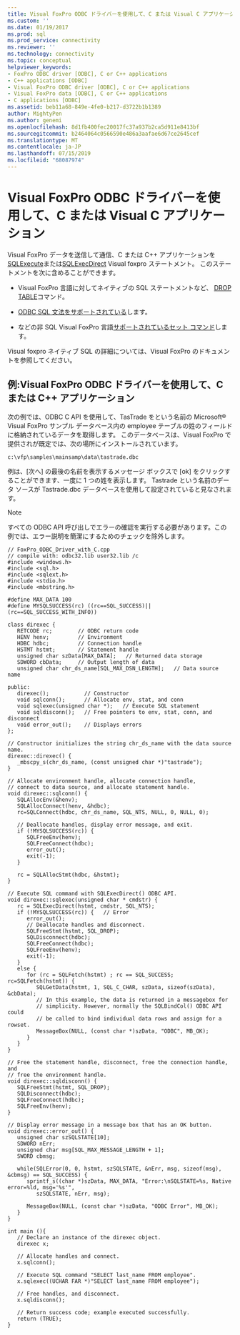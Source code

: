 ```yaml
---
title: Visual FoxPro ODBC ドライバーを使用して、C または Visual C アプリケーション |Microsoft Docs
ms.custom: ''
ms.date: 01/19/2017
ms.prod: sql
ms.prod_service: connectivity
ms.reviewer: ''
ms.technology: connectivity
ms.topic: conceptual
helpviewer_keywords:
- FoxPro ODBC driver [ODBC], C or C++ applications
- C++ applications [ODBC]
- Visual FoxPro ODBC driver [ODBC], C or C++ applications
- Visual FoxPro data [ODBC], C or C++ applications
- C applications [ODBC]
ms.assetid: beb11a68-849e-4fe0-b217-d3722b1b1389
author: MightyPen
ms.author: genemi
ms.openlocfilehash: 8d1fb400fec20017fc37a937b2ca5d911e8413bf
ms.sourcegitcommit: b2464064c0566590e486a3aafae6d67ce2645cef
ms.translationtype: MT
ms.contentlocale: ja-JP
ms.lasthandoff: 07/15/2019
ms.locfileid: "68087974"
---
```

# <a name="use-the-visual-foxpro-odbc-driver-with-your-c-or-visual-c-application"></a>Visual FoxPro ODBC ドライバーを使用して、C または Visual C アプリケーション
Visual FoxPro データを送信して通信、C または C++ アプリケーションを[SQLExecute](../../odbc/microsoft/sqlexecute-visual-foxpro-odbc-driver.md)または[SQLExecDirect](../../odbc/microsoft/sqlexecdirect-visual-foxpro-odbc-driver.md) Visual foxpro ステートメント。 このステートメントを次に含めることができます。  
  
-   Visual FoxPro 言語に対してネイティブの SQL ステートメントなど、 [DROP TABLE](../../odbc/microsoft/drop-table-command.md)コマンド。  
  
-   [ODBC SQL 文法をサポートされている](../../odbc/microsoft/supported-odbc-sql-grammar-visual-foxpro-odbc-driver.md)します。  
  
-   などの非 SQL Visual FoxPro 言語[サポートされているセット コマンド](../../odbc/microsoft/supported-set-commands-visual-foxpro-odbc-driver.md)します。  
  
 Visual foxpro ネイティブ SQL の詳細については、Visual FoxPro のドキュメントを参照してください。  
  
## <a name="example-using-the-visual-foxpro-odbc-driver-with-your-c-or-c-application"></a>例:Visual FoxPro ODBC ドライバーを使用して、C または C++ アプリケーション  
 次の例では、ODBC C API を使用して、TasTrade をという名前の Microsoft® Visual FoxPro サンプル データベース内の employee テーブルの姓のフィールドに格納されているデータを取得します。 このデータベースは、Visual FoxPro で提供されが既定では、次の場所にインストールされています。  
  
 `c:\vfp\samples\mainsamp\data\tastrade.dbc`  
  
 例は、[次へ] の最後の名前を表示するメッセージ ボックスで [ok] をクリックすることができます、一度に 1 つの姓を表示します。 Tastrade という名前のデータ ソースが Tastrade.dbc データベースを使用して設定されていると見なされます。  
  
> [!NOTE]  
>  すべての ODBC API 呼び出しでエラーの確認を実行する必要があります。この例では、エラー説明を簡潔にするためのチェックを除外します。  
  
```  
// FoxPro_ODBC_Driver_with_C.cpp  
// compile with: odbc32.lib user32.lib /c  
#include <windows.h>  
#include <sql.h>  
#include <sqlext.h>  
#include <stdio.h>  
#include <mbstring.h>  
  
#define MAX_DATA 100  
#define MYSQLSUCCESS(rc) ((rc==SQL_SUCCESS)||(rc==SQL_SUCCESS_WITH_INFO))  
  
class direxec {  
   RETCODE rc;        // ODBC return code  
   HENV henv;         // Environment     
   HDBC hdbc;         // Connection handle  
   HSTMT hstmt;       // Statement handle  
   unsigned char szData[MAX_DATA];   // Returned data storage  
   SDWORD cbData;     // Output length of data  
   unsigned char chr_ds_name[SQL_MAX_DSN_LENGTH];   // Data source name  
  
public:  
   direxec();           // Constructor  
   void sqlconn();      // Allocate env, stat, and conn  
   void sqlexec(unsigned char *);   // Execute SQL statement  
   void sqldisconn();   // Free pointers to env, stat, conn, and disconnect  
   void error_out();    // Displays errors  
};  
  
// Constructor initializes the string chr_ds_name with the data source name.  
direxec::direxec() {  
   _mbscpy_s(chr_ds_name, (const unsigned char *)"tastrade");  
}  
  
// Allocate environment handle, allocate connection handle,  
// connect to data source, and allocate statement handle.  
void direxec::sqlconn() {  
   SQLAllocEnv(&henv);  
   SQLAllocConnect(henv, &hdbc);  
   rc=SQLConnect(hdbc, chr_ds_name, SQL_NTS, NULL, 0, NULL, 0);  
  
   // Deallocate handles, display error message, and exit.  
   if (!MYSQLSUCCESS(rc)) {  
      SQLFreeEnv(henv);  
      SQLFreeConnect(hdbc);  
      error_out();  
      exit(-1);  
   }  
  
   rc = SQLAllocStmt(hdbc, &hstmt);  
}  
  
// Execute SQL command with SQLExecDirect() ODBC API.  
void direxec::sqlexec(unsigned char * cmdstr) {  
   rc = SQLExecDirect(hstmt, cmdstr, SQL_NTS);  
   if (!MYSQLSUCCESS(rc)) {   // Error  
      error_out();  
      // Deallocate handles and disconnect.  
      SQLFreeStmt(hstmt, SQL_DROP);  
      SQLDisconnect(hdbc);  
      SQLFreeConnect(hdbc);  
      SQLFreeEnv(henv);  
      exit(-1);  
   }  
   else {  
      for (rc = SQLFetch(hstmt) ; rc == SQL_SUCCESS; rc=SQLFetch(hstmt)) {  
         SQLGetData(hstmt, 1, SQL_C_CHAR, szData, sizeof(szData), &cbData);  
         // In this example, the data is returned in a messagebox for  
         // simplicity. However, normally the SQLBindCol() ODBC API could  
         // be called to bind individual data rows and assign for a rowset.  
         MessageBox(NULL, (const char *)szData, "ODBC", MB_OK);  
      }  
   }  
}  
  
// Free the statement handle, disconnect, free the connection handle, and  
// free the environment handle.  
void direxec::sqldisconn() {  
   SQLFreeStmt(hstmt, SQL_DROP);  
   SQLDisconnect(hdbc);  
   SQLFreeConnect(hdbc);  
   SQLFreeEnv(henv);  
}  
  
// Display error message in a message box that has an OK button.  
void direxec::error_out() {  
   unsigned char szSQLSTATE[10];  
   SDWORD nErr;  
   unsigned char msg[SQL_MAX_MESSAGE_LENGTH + 1];  
   SWORD cbmsg;  
  
   while(SQLError(0, 0, hstmt, szSQLSTATE, &nErr, msg, sizeof(msg), &cbmsg) == SQL_SUCCESS) {  
      sprintf_s((char *)szData, MAX_DATA, "Error:\nSQLSTATE=%s, Native error=%ld, msg='%s'",   
         szSQLSTATE, nErr, msg);  
  
      MessageBox(NULL, (const char *)szData, "ODBC Error", MB_OK);  
   }  
}  
  
int main (){  
   // Declare an instance of the direxec object.  
   direxec x;  
  
   // Allocate handles and connect.  
   x.sqlconn();  
  
   // Execute SQL command "SELECT last_name FROM employee".  
   x.sqlexec((UCHAR FAR *)"SELECT last_name FROM employee");  
  
   // Free handles, and disconnect.  
   x.sqldisconn();  
  
   // Return success code; example executed successfully.  
   return (TRUE);  
}  
```
